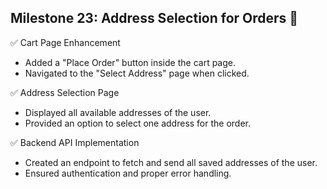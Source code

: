 ## Milestone 23: Address Selection for Orders 🛒

✅ Cart Page Enhancement
- Added a "Place Order" button inside the cart page.
- Navigated to the "Select Address" page when clicked.

✅ Address Selection Page
- Displayed all available addresses of the user.
- Provided an option to select one address for the order.

✅ Backend API Implementation
- Created an endpoint to fetch and send all saved addresses of the user.
- Ensured authentication and proper error handling.
